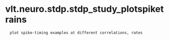# vlt.neuro.stdp.stdp_study_plotspiketrains

```
  plot spike-timing examples at different correlations, rates

```

